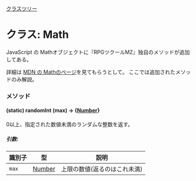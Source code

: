 [クラスツリー](index.md)

# クラス: Math

JavaScript の Mathオブジェクトに『RPGツクールMZ』独自のメソッドが追加してある。

詳細は [MDN の Mathのページ](https://developer.mozilla.org/ja/docs/Web/JavaScript/Reference/Global_Objects/Math)を見てもらうとして。
ここでは追加されたメソッドのみ解説。


### メソッド

#### (static) randomInt (max) → {[Number](Number.md)}
0以上、指定された数値未満のランダムな整数を返す。

##### 引数:

| 識別子 | 型 | 説明 |
| --- | --- | --- |
| `max` | [Number](Number.md) | 上限の数値(返るのはこれ未満) |

